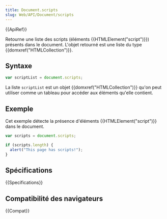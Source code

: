 ```yaml
---
title: Document.scripts
slug: Web/API/Document/scripts
---
```


{{ApiRef}}

Retourne une liste des scripts (éléments {{HTMLElement("script")}}) présents dans le document. L'objet retourné est une liste du type {{domxref("HTMLCollection")}}.

## Syntaxe

```js
var scriptList = document.scripts;
```

La liste `scriptList` est un objet {{domxref("HTMLCollection")}} qu'on peut utiliser comme un tableau pour accéder aux éléments qu'elle contient.

## Exemple

Cet exemple détecte la présence d'éléments {{HTMLElement("script")}} dans le document.

```js
var scripts = document.scripts;

if (scripts.length) {
  alert("This page has scripts!");
}
```

## Spécifications

{{Specifications}}

## Compatibilité des navigateurs

{{Compat}}
